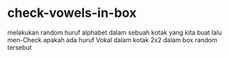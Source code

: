 # check-vowels-in-box

melakukan random huruf alphabet dalam sebuah kotak yang kita buat
lalu men-Check apakah ada huruf Vokal dalam kotak 2x2 dalam box random tersebut 
